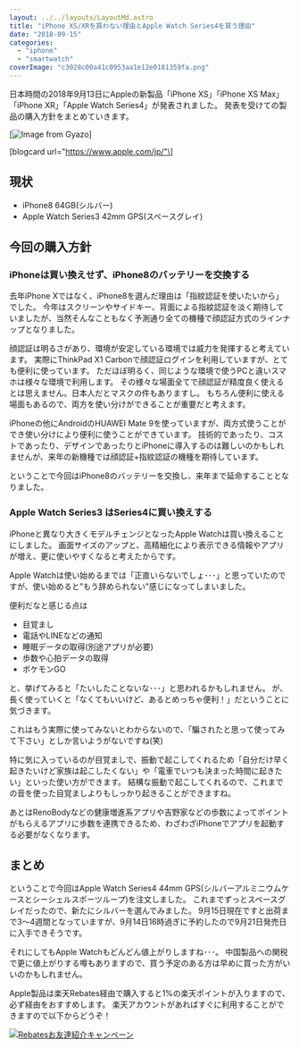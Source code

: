 ```yaml
---
layout: ../../layouts/LayoutMd.astro
title: "iPhone XS/XRを買わない理由とApple Watch Series4を買う理由"
date: "2018-09-15"
categories: 
  - "iphone"
  - "smartwatch"
coverImage: "c3028c00a41c0953aa1e12e0181359fa.png"
---
```


日本時間の2018年9月13日にAppleの新製品「iPhone XS」「iPhone XS Max」「iPhone XR」「Apple Watch Series4」が発表されました。 発表を受けての製品の購入方針をまとめていきます。

[![Image from Gyazo](/wp/images/9ab9a7eac9e18a44357e526358b09049.png)]

\[blogcard url="https://www.apple.com/jp/"\]

## 現状

- iPhone8 64GB(シルバー)
- Apple Watch Series3 42mm GPS(スペースグレイ)

## 今回の購入方針

### iPhoneは買い換えせず、iPhone8のバッテリーを交換する

去年iPhone Xではなく、iPhone8を選んだ理由は「指紋認証を使いたいから」でした。 今年はスクリーンやサイドキー、背面による指紋認証を淡く期待していましたが、当然そんなこともなく予測通り全ての機種で顔認証方式のラインナップとなりました。

顔認証は明るさがあり、環境が安定している環境では威力を発揮すると考えています。 実際にThinkPad X1 Carbonで顔認証ログインを利用していますが、とても便利に使っています。 ただほぼ明るく、同じような環境で使うPCと違いスマホは様々な環境で利用します。 その様々な場面全てで顔認証が精度良く使えるとは思えません。日本人だとマスクの件もありますし。 もちろん便利に使える場面もあるので、両方を使い分けができることが重要だと考えます。

iPhoneの他にAndroidのHUAWEI Mate 9を使っていますが、両方式使うことができ使い分けにより便利に使うことができています。 技術的であったり、コストであったり、デザインであったりとiPhoneに導入するのは難しいのかもしれませんが、来年の新機種では顔認証+指紋認証の機種を期待しています。

ということで今回はiPhone8のバッテリーを交換し、来年まで延命することとなりました。

### Apple Watch Series3 はSeries4に買い換えする

iPhoneと異なり大きくモデルチェンジとなったApple Watchは買い換えることにしました。 画面サイズのアップと、高精細化により表示できる情報やアプリが増え、更に使いやすくなると考えたからです。

Apple Watchは使い始めるまでは「正直いらないでしょ･･･」と思っていたのですが、使い始めると"もう辞められない"感じになってしまいました。

便利だなと感じる点は

- 目覚まし
- 電話やLINEなどの通知
- 睡眠データの取得(別途アプリが必要)
- 歩数や心拍データの取得
- ポケモンGO

と、挙げてみると「たいしたことないな･･･」と思われるかもしれません。 が、長く使っていくと「なくてもいいけど、あるとめっちゃ便利！」だということに気づきます。

これはもう実際に使ってみないとわからないので、「騙されたと思って使ってみて下さい」としか言いようがないですね(笑)

特に気に入っているのが目覚ましで、振動で起こしてくれるため「自分だけ早く起きたいけど家族は起こしたくない」や「電車でいつも決まった時間に起きたい」といった使い方ができます。 結構な振動で起こしてくれるので、これまでの音を使った目覚ましよりもしっかり起きることができますね。

あとはRenoBodyなどの健康増進系アプリや吉野家などの歩数によってポイントがもらえるアプリに歩数を連携できるため、わざわざiPhoneでアプリを起動する必要がなくなります。

## まとめ

ということで今回はApple Watch Series4 44mm GPS(シルバーアルミニウムケースとシーシェルスポーツループ)を注文しました。 これまでずっとスペースグレイだったので、新たにシルバーを選んでみました。 9月15日現在ですと出荷まで3～4週間となっていますが、9月14日16時過ぎに予約したので9月21日発売日に入手できそうです。

それにしてもApple Watchもどんどん値上がりしますね･･･。 中国製品への関税で更に値上がりする噂もありますので、買う予定のある方は早めに買った方がいいのかもしれません。

Apple製品は楽天Rebates経由で購入すると1%の楽天ポイントが入りますので、必ず経由をおすすめします。 楽天アカウントがあればすぐに利用することができますので以下からどうぞ！

[![Rebatesお友達紹介キャンペーン](/wp/images/rebates-banner_520x88px_02.png)](https://www.rebates.jp/referrer?referrerid=c4PvkrmtmDM%3D)
